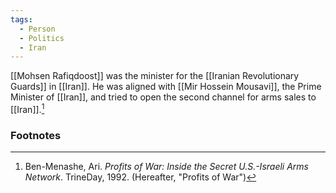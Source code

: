 ```yaml
---
tags:
  - Person
  - Politics
  - Iran
---
```

[[Mohsen Rafiqdoost]] was the minister for the [[Iranian Revolutionary Guards]] in [[Iran]]. He was aligned with [[Mir Hossein Mousavi]], the Prime Minister of [[Iran]], and tried to open the second channel for arms sales to [[Iran]].[^1]

### Footnotes
[^1]: Ben-Menashe, Ari. *Profits of War: Inside the Secret U.S.-Israeli Arms Network*. TrineDay, 1992. (Hereafter, "Profits of War")
